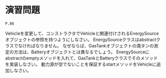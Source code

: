 
演習問題
========

`P.86`

Vehicleを変更して、コンストラクタでVehicleと関連付けされるEnergySourceオブジェクトの参照を持つようにしなさい。
EnergySourceクラスはabstractクラスでなければなりません。
なぜならば、GasTankオブジェクトの満タンの測定の方法は、Batteryオブジェクトとは異なるでしょう。
EnergySourceにabstractのemptyメソッドを入れて、GasTankとBatteryクラスでそのメソッドを実装しなさい。
動力源が空でないことを保証するstartメソッドをVehicleに追加しなさい。

